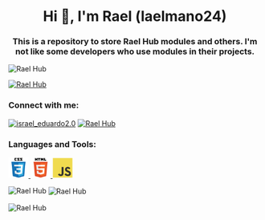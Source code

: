 <h1 align="center">Hi 👋, I'm Rael (laelmano24)</h1>
<h3 align="center">This is a repository to store Rael Hub modules and others. I'm not like some developers who use modules in their projects.</h3>

<p align="left"> <img src="https://komarev.com/ghpvc/?username=raelhub&label=Profile%20views&color=0e75b6&style=flat" alt="Rael Hub" /> </p>

<p align="left"> <a href="https://github.com/ryo-ma/github-profile-trophy"><img src="https://github-profile-trophy.vercel.app/?username=raelhub" alt="Rael Hub" /></a> </p>

<h3 align="left">Connect with me:</h3>
<p align="left">
<a href="https://instagram.com/israel_eduardo2.0" target="blank"><img align="center" src="https://raw.githubusercontent.com/rahuldkjain/github-profile-readme-generator/master/src/images/icons/Social/instagram.svg" alt="israel_eduardo2.0" height="30" width="40" /></a>
<a href="https://www.youtube.com/c/laelmano24" target="blank"><img align="center" src="https://raw.githubusercontent.com/rahuldkjain/github-profile-readme-generator/master/src/images/icons/Social/youtube.svg" alt="Rael Hub" height="30" width="40" /></a>
</p>

<h3 align="left">Languages and Tools:</h3>
<p align="left"> <a href="https://www.w3schools.com/css/" target="_blank" rel="noreferrer"> <img src="https://raw.githubusercontent.com/devicons/devicon/master/icons/css3/css3-original-wordmark.svg" alt="css3" width="40" height="40"/> </a> <a href="https://www.w3.org/html/" target="_blank" rel="noreferrer"> <img src="https://raw.githubusercontent.com/devicons/devicon/master/icons/html5/html5-original-wordmark.svg" alt="html5" width="40" height="40"/> </a> <a href="https://developer.mozilla.org/en-US/docs/Web/JavaScript" target="_blank" rel="noreferrer"> <img src="https://raw.githubusercontent.com/devicons/devicon/master/icons/javascript/javascript-original.svg" alt="javascript" width="40" height="40"/> </a> </p>

<p><img align="left" src="https://github-readme-stats.vercel.app/api/top-langs?username=raelhub&show_icons=true&locale=en&layout=compact" Alt="Rael Hub" /></p>

<p>&nbsp;<img align="center" src="https://github-readme-stats.vercel.app/api?username=raelhub&show_icons=true&locale=en" alt="Rael Hub" /></p>

<p><img align="center" src="https://github-readme-streak-stats.herokuapp.com/?user=raelhub&" alt="Rael Hub" /></p>
